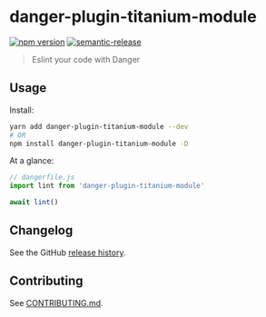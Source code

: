 # danger-plugin-titanium-module

[![npm version](https://badge.fury.io/js/danger-plugin-titanium-module.svg)](https://badge.fury.io/js/danger-plugin-titanium-module)
[![semantic-release](https://img.shields.io/badge/%20%20%F0%9F%93%A6%F0%9F%9A%80-semantic--release-e10079.svg)](https://github.com/semantic-release/semantic-release)

> Eslint your code with Danger

## Usage

Install:

```sh
yarn add danger-plugin-titanium-module --dev
# OR
npm install danger-plugin-titanium-module -D
```

At a glance:

```js
// dangerfile.js
import lint from 'danger-plugin-titanium-module'

await lint()
```
## Changelog

See the GitHub [release history](https://github.com/danpalmer/danger-plugin-titanium-module/releases).

## Contributing

See [CONTRIBUTING.md](CONTRIBUTING.md).
